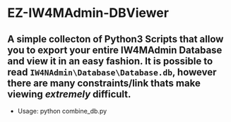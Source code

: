 # EZ-IW4MAdmin-DBViewer

## A simple collecton of Python3 Scripts that allow you to export your entire IW4MAdmin Database and view it in an easy fashion. It is possible to read `IW4NAdmin\Database\Database.db`, however there are many constraints/link thats make viewing *extremely* difficult.

* Usage: python combine_db.py
